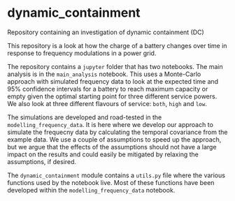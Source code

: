 # dynamic_containment
Repository containing an investigation of dynamic containment (DC)

This repository is a look at how the charge of a battery changes over time in response to frequency modulations in a power grid.

The repository contains a `jupyter` folder that has two notebooks. The main analysis is in the `main_analysis` notebook. This uses a Monte-Carlo approach with simulated frequency data to look at the expected time and 95% confidence intervals for a battery to reach maximum capacity or empty given the optimal starting point for three different service powers. We also look at three different flavours of service: `both`, `high` and `low`.

The simulations are developed and road-tested in the `modelling_frequency_data`. It is here where we develop our approach to simulate the frequecny data by calculating the temporal covariance from the example data. We use a couple of assumptions to speed up the approach, but we argue that the effects of the assumptions should not have a large impact on the results and could easily be mitigated by relaxing the assumptions, if desired.

The `dynamic_containment` module contains a `utils.py` file where the various functions used by the notebook live. Most of these functions have been developed within the `modelling_frequency_data` notebook.
